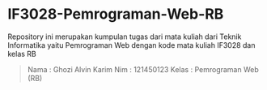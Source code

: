 # IF3028-Pemrograman-Web-RB
Repository ini merupakan kumpulan tugas dari mata kuliah  dari Teknik Informatika yaitu Pemrograman Web dengan kode mata kuliah IF3028 dan kelas RB

> Nama : Ghozi Alvin Karim
> Nim : 121450123
> Kelas : Pemrograman Web (RB)
